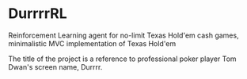 # DurrrrRL
Reinforcement Learning agent for no-limit Texas Hold'em cash games, minimalistic MVC implementation of Texas Hold'em 

The title of the project is a reference to professional poker player Tom Dwan's screen name, Durrrr.